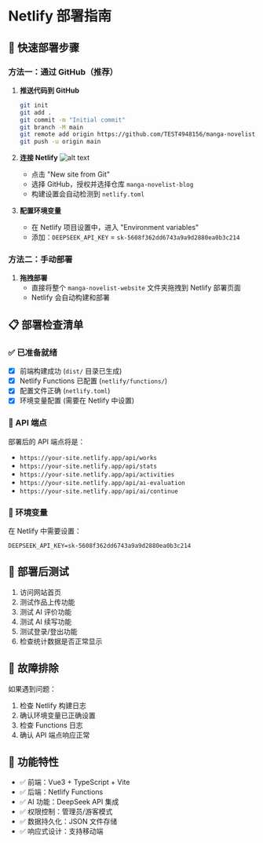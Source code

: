 # Netlify 部署指南

## 🚀 快速部署步骤

### 方法一：通过 GitHub（推荐）

1. **推送代码到 GitHub**
   ```bash
   git init
   git add .
   git commit -m "Initial commit"
   git branch -M main
   git remote add origin https://github.com/TEST4948156/manga-novelist-blog.git
   git push -u origin main
   ```

2. **连接 Netlify**
![alt text](image.png)
   - 点击 "New site from Git"
   - 选择 GitHub，授权并选择仓库 `manga-novelist-blog`
   - 构建设置会自动检测到 `netlify.toml`

3. **配置环境变量**
   - 在 Netlify 项目设置中，进入 "Environment variables"
   - 添加：`DEEPSEEK_API_KEY` = `sk-5608f362dd6743a9a9d2880ea0b3c214`

### 方法二：手动部署

1. **拖拽部署**
   - 直接将整个 `manga-novelist-website` 文件夹拖拽到 Netlify 部署页面
   - Netlify 会自动构建和部署

## 📋 部署检查清单

### ✅ 已准备就绪
- [x] 前端构建成功 (`dist/` 目录已生成)
- [x] Netlify Functions 已配置 (`netlify/functions/`)
- [x] 配置文件正确 (`netlify.toml`)
- [x] 环境变量配置 (需要在 Netlify 中设置)

### 🔗 API 端点
部署后的 API 端点将是：
- `https://your-site.netlify.app/api/works`
- `https://your-site.netlify.app/api/stats`
- `https://your-site.netlify.app/api/activities`
- `https://your-site.netlify.app/api/ai-evaluation`
- `https://your-site.netlify.app/api/ai/continue`

### 🔑 环境变量
在 Netlify 中需要设置：
```
DEEPSEEK_API_KEY=sk-5608f362dd6743a9a9d2880ea0b3c214
```

## 🧪 部署后测试

1. 访问网站首页
2. 测试作品上传功能
3. 测试 AI 评价功能
4. 测试 AI 续写功能
5. 测试登录/登出功能
6. 检查统计数据是否正常显示

## 🔧 故障排除

如果遇到问题：
1. 检查 Netlify 构建日志
2. 确认环境变量已正确设置
3. 检查 Functions 日志
4. 确认 API 端点响应正常

## 📱 功能特性

- ✅ 前端：Vue3 + TypeScript + Vite
- ✅ 后端：Netlify Functions
- ✅ AI 功能：DeepSeek API 集成
- ✅ 权限控制：管理员/游客模式
- ✅ 数据持久化：JSON 文件存储
- ✅ 响应式设计：支持移动端
